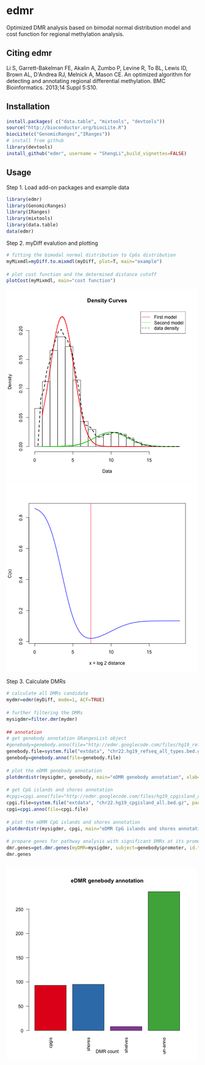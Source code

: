 edmr
====

Optimized DMR analysis based on bimodal normal distribution model and cost function for regional methylation analysis.

Citing edmr
---------
Li S, Garrett-Bakelman FE, Akalin A, Zumbo P, Levine R, To BL, Lewis ID, Brown AL, D'Andrea RJ, Melnick A, Mason CE. An optimized algorithm for detecting and annotating regional differential methylation. BMC Bioinformatics. 2013;14 Suppl 5:S10.

Installation
---------
```R
install.packages( c("data.table", "mixtools", "devtools"))
source("http://bioconductor.org/biocLite.R")
biocLite(c("GenomicRanges","IRanges"))
# install from github
library(devtools)
install_github("edmr", username = "ShengLi",build_vignettes=FALSE)
```

Usage
---------
Step 1. Load add-on packages and example data

```R
library(edmr)
library(GenomicRanges)
library(IRanges)
library(mixtools)
library(data.table)
data(edmr)
```

Step 2. myDiff evalution and plotting

```R
# fitting the bimodal normal distribution to CpGs distribution
myMixmdl=myDiff.to.mixmdl(myDiff, plot=T, main="example")

# plot cost function and the determined distance cutoff
plotCost(myMixmdl, main="cost function")
```
![alt tag](inst/density.png) 
![alt tag](inst/cost.png)


Step 3. Calculate DMRs

```R
# calculate all DMRs candidate
mydmr=edmr(myDiff, mode=1, ACF=TRUE)

# further filtering the DMRs
mysigdmr=filter.dmr(mydmr)

## annotation
# get genebody annotation GRangesList object
#genebody=genebody.anno(file="http://edmr.googlecode.com/files/hg19_refseq_all_types.bed")
genebody.file=system.file("extdata", "chr22.hg19_refseq_all_types.bed.gz", package = "edmr")
genebody=genebody.anno(file=genebody.file)

# plot the eDMR genebody annotation
plotdmrdistr(mysigdmr, genebody, main="eDMR genebody annotation", xlab="DMR count")

# get CpG islands and shores annotation
#cpgi=cpgi.anno(file="http://edmr.googlecode.com/files/hg19_cpgisland_all.bed")
cpgi.file=system.file("extdata", "chr22.hg19_cpgisland_all.bed.gz", package = "edmr")
cpgi=cpgi.anno(file=cpgi.file)

# plot the eDMR CpG islands and shores annotation
plotdmrdistr(mysigdmr, cpgi, main="eDMR CpG islands and shores annotation", xlab="DMR count")

# prepare genes for pathway analysis with significant DMRs at its promoter regions 
dmr.genes=get.dmr.genes(myDMR=mysigdmr, subject=genebody$promoter, id.type="gene.symbol")
dmr.genes
```
![alt tag](inst/genebody.png) 
![alt tag](inst/cpgisland.png)
